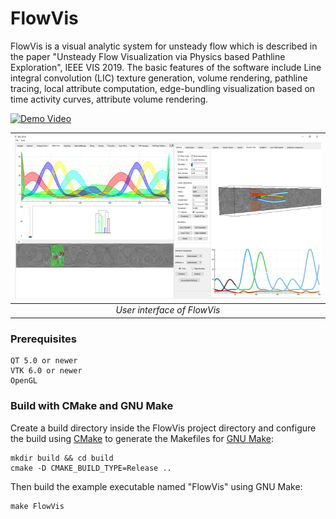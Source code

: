 # FlowVis
FlowVis is a visual analytic system for unsteady flow which is described in the paper "Unsteady Flow Visualization via Physics based Pathline Exploration", IEEE VIS 2019. The basic features of the software include Line integral convolution (LIC) texture generation, volume rendering, pathline tracing, local attribute computation, edge-bundling visualization based on time activity curves, attribute volume rendering.

[![Demo Video](https://img.youtube.com/vi/YltJbJSuS5A/0.jpg)](https://www.youtube.com/watch?v=YltJbJSuS5A)



| ![user_interface](https://github.com/duongnb09/FlowVis/blob/master/resources/img/user_interface.png) | 
|:--:| 
| *User interface of FlowVis* |


### Prerequisites

```
QT 5.0 or newer
VTK 6.0 or newer
OpenGL
```
### Build with CMake and GNU Make
Create a build directory inside the FlowVis project directory and configure the
build using [CMake](https://cmake.org) to generate the Makefiles for
[GNU Make](https://www.gnu.org/software/make/):
```
mkdir build && cd build
cmake -D CMAKE_BUILD_TYPE=Release ..
```

Then build the example executable named "FlowVis" using GNU Make:
```
make FlowVis
```



